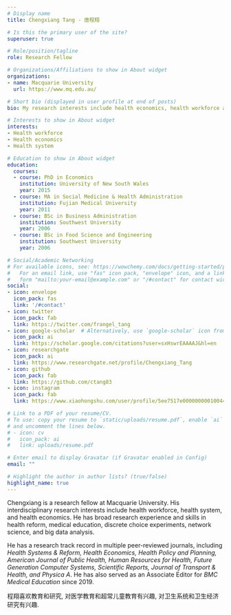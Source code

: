 ```yaml
---
# Display name
title: Chengxiang Tang - 唐程翔

# Is this the primary user of the site?
superuser: true

# Role/position/tagline
role: Research Fellow 

# Organizations/Affiliations to show in About widget
organizations:
- name: Macquarie University
  url: https://www.mq.edu.au/

# Short bio (displayed in user profile at end of posts)
bio: My research interests include health economics, health workforce and health system.

# Interests to show in About widget
interests:
- Health workforce
- Health economics
- Health system

# Education to show in About widget
education:
  courses:
  - course: PhD in Economics
    institution: University of New South Wales
    year: 2015
  - course: MA in Social Medicine & Health Administration
    institution: Fujian Medical University
    year: 2011
  - course: BSc in Business Administration 
    institution: Southwest University
    year: 2006
  - course: BSc in Food Science and Engineering 
    institution: Southwest University
    year: 2006

# Social/Academic Networking
# For available icons, see: https://wowchemy.com/docs/getting-started/page-builder/#icons
#   For an email link, use "fas" icon pack, "envelope" icon, and a link in the
#   form "mailto:your-email@example.com" or "/#contact" for contact widget.
social:
- icon: envelope
  icon_pack: fas
  link: '/#contact'
- icon: twitter
  icon_pack: fab
  link: https://twitter.com/frangel_tang
- icon: google-scholar  # Alternatively, use `google-scholar` icon from `ai` icon pack
  icon_pack: ai
  link: https://scholar.google.com/citations?user=sxHswrEAAAAJ&hl=en
- icon: researchgate  
  icon_pack: ai
  link: https://www.researchgate.net/profile/Chengxiang_Tang
- icon: github
  icon_pack: fab
  link: https://github.com/ctang83
- icon: instagram
  icon_pack: fab
  link: https://www.xiaohongshu.com/user/profile/5ee7517e000000000100448f

# Link to a PDF of your resume/CV.
# To use: copy your resume to `static/uploads/resume.pdf`, enable `ai` icons in `params.toml`, 
# and uncomment the lines below.
# - icon: cv
#   icon_pack: ai
#   link: uploads/resume.pdf

# Enter email to display Gravatar (if Gravatar enabled in Config)
email: ""

# Highlight the author in author lists? (true/false)
highlight_name: true
---
```


Chengxiang is a research fellow at Macquarie University. His interdisciplinary research interests include health workforce, health system, and health economics. He has broad research experience and skills in health reform, medical education, discrete choice experiments, network science, and big data analysis. 

He has a research track record in multiple peer-reviewed journals, including *Health Systems & Reform, Health Economics, Health Policy and Planning, American Journal of Public Health, Human Resources for Health, Future Generation Computer Systems, Scientific Reports, Journal of Transport & Health, and Physica A*. He has also served as an Associate Editor for *BMC Medical Education* since 2019. 

程翔喜欢教育和研究, 对医学教育和超常儿童教育有兴趣, 对卫生系统和卫生经济研究有兴趣.

